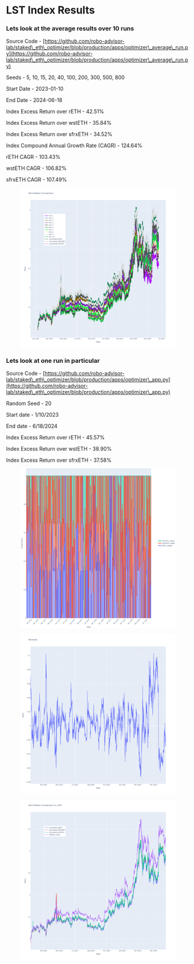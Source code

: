 # LST Index Results

### Lets look at the average results over 10 runs

Source Code - [https://github.com/robo-advisor-lab/staked\_eth\_optimizer/blob/production/apps/optimizer\_average\_run.py](https://github.com/robo-advisor-lab/staked\_eth\_optimizer/blob/production/apps/optimizer\_average\_run.py)

Seeds - 5, 10, 15, 20, 40, 100, 200, 300, 500, 800

Start Date - 2023-01-10

End Date - 2024-06-18

Index Excess Return over rETH - 42.51%

Index Excess Return over wstETH - 35.84%

Index Excess Return over sfrxETH - 34.52%

Index Compound Annual Growth Rate (CAGR) - 124.64%

rETH CAGR - 103.43%

wstETH CAGR - 106.82%

sfrxETH CAGR - 107.49%

<figure><img src=".gitbook/assets/newplot (51) (1).png" alt=""><figcaption></figcaption></figure>

### Lets look at one run in particular

Source Code - [https://github.com/robo-advisor-lab/staked\_eth\_optimizer/blob/production/apps/optimizer\_app.py](https://github.com/robo-advisor-lab/staked\_eth\_optimizer/blob/production/apps/optimizer\_app.py)

Random Seed - 20

Start date - 1/10/2023&#x20;

End date - 6/18/2024

Index Excess Return over rETH - 45.57%

Index Excess Return over wstETH - 38.90%

Index Excess Return over sfrxETH - 37.58%



<figure><img src=".gitbook/assets/newplot (48).png" alt=""><figcaption></figcaption></figure>

<figure><img src=".gitbook/assets/newplot (49).png" alt=""><figcaption></figcaption></figure>

<figure><img src=".gitbook/assets/newplot (50) (1).png" alt=""><figcaption></figcaption></figure>
